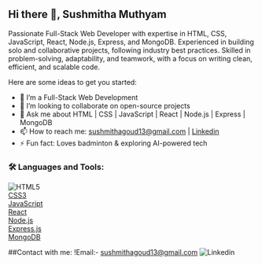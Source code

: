 ## Hi there 👋, Sushmitha Muthyam

<!--
**SushmithaM13/SushmithaM13** is a ✨ _special_ ✨ repository because its `README.md` (this file) appears on your GitHub profile.-->
Passionate Full-Stack Web Developer with expertise in HTML, CSS, JavaScript, React, Node.js, Express, and MongoDB. Experienced in building solo and collaborative projects, following industry best practices. Skilled in problem-solving, adaptability, and teamwork, with a focus on writing clean, efficient, and scalable code.

Here are some ideas to get you started:

<!--- 🔭 I’m currently working on ...-->
- 🌱 I’m a Full-Stack Web Development
- 👯 I’m looking to collaborate on open-source projects
- 💬 Ask me about HTML | CSS | JavaScript | React | Node.js | Express | MongoDB
- 📫 How to reach me: sushmithagoud13@gmail.com | [Linkedin](www.linkedin.com/in/muthyam-sushmitha)
- ⚡ Fun fact: Loves badminton & exploring AI-powered tech
<!--- - 🤔 I’m looking for help with ...
- <!--- 😄 Pronouns: ...-->

### 🛠 Languages and Tools:
  
![HTML5](https://img.shields.io/badge/HTML5-E34F26?style=flat&logo=html5&logoColor=white)  
[CSS3](https://img.shields.io/badge/CSS3-1572B6?style=flat&logo=css3&logoColor=white)  
[JavaScript](https://img.shields.io/badge/JavaScript-F7DF1E?style=flat&logo=javascript&logoColor=black)  
[React](https://img.shields.io/badge/React-61DAFB?style=flat&logo=react&logoColor=black)  
[Node.js](https://img.shields.io/badge/Node.js-339933?style=flat&logo=node.js&logoColor=white)  
[Express.js](https://img.shields.io/badge/Express.js-000000?style=flat&logo=express&logoColor=white)  
[MongoDB](https://img.shields.io/badge/MongoDB-47A248?style=flat&logo=mongodb&logoColor=white)  


##Contact with me:
!Email:- sushmithagoud13@gmail.com
![Linkedin](www.linkedin.com/in/muthyam-sushmitha)
